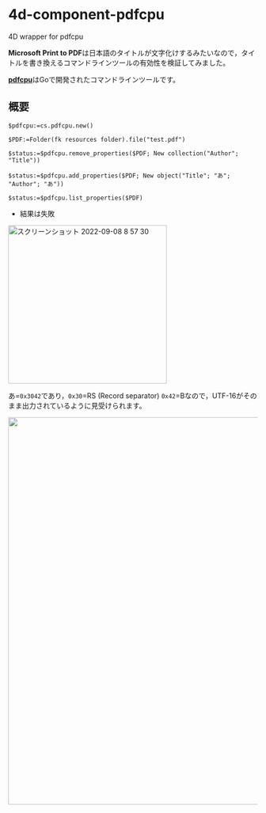 # 4d-component-pdfcpu
4D wrapper for pdfcpu

**Microsoft Print to PDF**は日本語のタイトルが文字化けするみたいなので，タイトルを書き換えるコマンドラインツールの有効性を検証してみました。

[**pdfcpu**](https://pdfcpu.io)はGoで開発されたコマンドラインツールです。

## 概要

```4d
$pdfcpu:=cs.pdfcpu.new()

$PDF:=Folder(fk resources folder).file("test.pdf")

$status:=$pdfcpu.remove_properties($PDF; New collection("Author"; "Title"))

$status:=$pdfcpu.add_properties($PDF; New object("Title"; "あ"; "Author"; "あ"))

$status:=$pdfcpu.list_properties($PDF)
```

* 結果は失敗

<img width="320" alt="スクリーンショット 2022-09-08 8 57 30" src="https://user-images.githubusercontent.com/1725068/189004198-18926a77-0e1b-4b3c-ae68-67a1b82f2384.png">

あ=`0x3042`であり，`0x30`=RS (Record separator) `0x42`=Bなので，UTF-16がそのまま出力されているように見受けられます。

<img width="783" alt="" src="https://user-images.githubusercontent.com/1725068/189006093-bce77dfe-123b-413e-96f3-5ad8f178bf5e.png">
